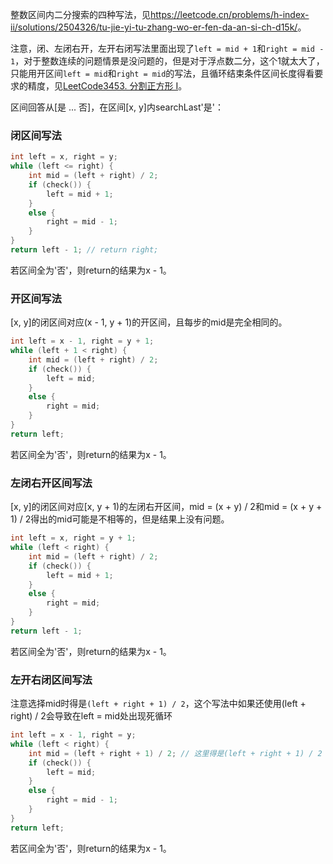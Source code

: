 整数区间内二分搜索的四种写法，见<https://leetcode.cn/problems/h-index-ii/solutions/2504326/tu-jie-yi-tu-zhang-wo-er-fen-da-an-si-ch-d15k/>。

注意，闭、左闭右开，左开右闭写法里面出现了`left = mid + 1`和`right = mid - 1`，对于整数连续的问题情景是没问题的，但是对于浮点数二分，这个1就太大了，只能用开区间`left = mid`和`right = mid`的写法，且循环结束条件区间长度得看要求的精度，见[LeetCode3453. 分割正方形 I](https://leetcode.cn/problems/separate-squares-i/)。

区间回答从[是 ... 否]，在区间[x, y]内searchLast'是'：

### 闭区间写法

```cpp
int left = x, right = y;
while (left <= right) {
    int mid = (left + right) / 2;
    if (check()) {
        left = mid + 1;
    }
    else {
        right = mid - 1;
    }
}
return left - 1; // return right;
```
若区间全为'否'，则return的结果为x - 1。

### 开区间写法

[x, y]的闭区间对应(x - 1, y + 1)的开区间，且每步的mid是完全相同的。

```cpp
int left = x - 1, right = y + 1;
while (left + 1 < right) {
    int mid = (left + right) / 2;
    if (check()) {
        left = mid;
    }
    else {
        right = mid;
    }
}
return left;
```
若区间全为'否'，则return的结果为x - 1。

### 左闭右开区间写法
[x, y]的闭区间对应[x, y + 1)的左闭右开区间，mid = (x + y) / 2和mid = (x + y + 1) / 2得出的mid可能是不相等的，但是结果上没有问题。

```cpp
int left = x, right = y + 1;
while (left < right) {
    int mid = (left + right) / 2;
    if (check()) {
        left = mid + 1;
    }
    else {
        right = mid;
    }
}
return left - 1;
```
若区间全为'否'，则return的结果为x - 1。

### 左开右闭区间写法

注意选择mid时得是`(left + right + 1) / 2`，这个写法中如果还使用(left + right) / 2会导致在left = mid处出现死循环

```cpp
int left = x - 1, right = y;
while (left < right) {
    int mid = (left + right + 1) / 2; // 这里得是(left + right + 1) / 2
    if (check()) {
        left = mid;
    }
    else {
        right = mid - 1;
    }
}
return left;
```
若区间全为'否'，则return的结果为x - 1。